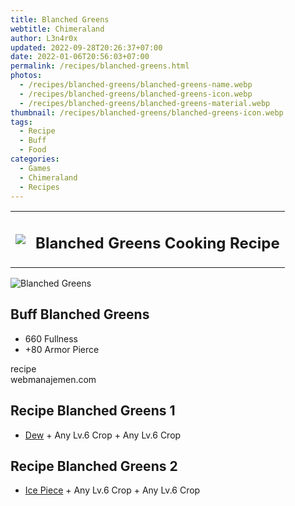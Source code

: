 ```yaml
---
title: Blanched Greens
webtitle: Chimeraland
author: L3n4r0x
updated: 2022-09-28T20:26:37+07:00
date: 2022-01-06T20:56:03+07:00
permalink: /recipes/blanched-greens.html
photos:
  - /recipes/blanched-greens/blanched-greens-name.webp
  - /recipes/blanched-greens/blanched-greens-icon.webp
  - /recipes/blanched-greens/blanched-greens-material.webp
thumbnail: /recipes/blanched-greens/blanched-greens-icon.webp
tags:
  - Recipe
  - Buff
  - Food
categories:
  - Games
  - Chimeraland
  - Recipes
---
```


<section id="bootstrap-wrapper"><link rel="stylesheet" href="https://cdn.statically.io/gh/dimaslanjaka/Web-Manajemen/40ac3225/css/bootstrap-4.5-wrapper.css"/><div class="row mb-2"><div class="col-md-12 mb-2"><table class="table" id="post-info"><tbody><tr><td><img class="d-inline-block me-2" src="/chimeraland/recipes/blanched-greens/blanched-greens-icon.webp" width="auto" height="auto"/></td><td><h1 class="fs-5">Blanched Greens Cooking Recipe</h1></td></tr></tbody></table></div></div><div class="card mb-2"><div class="row g-0"><div class="col-sm-4 position-relative mb-2"><img src="/chimeraland/recipes/blanched-greens/blanched-greens-material.webp" class="card-img fit-cover w-100 h-100" alt="Blanched Greens" data-fancybox="true"/></div><div class="col-sm-8 mb-2"><div class="card-body"><h2 class="card-title fs-5">Buff Blanched Greens</h2><div class="card-text"><ul><li>660 Fullness</li><li>+80 Armor Pierce</li></ul></div><span class="badge rounded-pill bg-dark">recipe</span></div><div class="card-footer text-end text-muted">webmanajemen.com</div></div></div></div><div class="row mb-2"><div class="col-12 col-lg-6 recipe-item mb-2"><div class="card"><div class="card-body"><h2 class="card-title fs-5">Recipe Blanched Greens 1</h2><div class="card-text"><ul><li><a class="text-decoration-none" href="/chimeraland/materials/dew.html">Dew</a><span> + </span>Any Lv.6 Crop<span> + </span>Any Lv.6 Crop</li></ul></div></div></div></div><div class="col-12 col-lg-6 recipe-item mb-2"><div class="card"><div class="card-body"><h2 class="card-title fs-5">Recipe Blanched Greens 2</h2><div class="card-text"><ul><li><a class="text-decoration-none" href="/chimeraland/materials/ice-piece.html">Ice Piece</a><span> + </span>Any Lv.6 Crop<span> + </span>Any Lv.6 Crop</li></ul></div></div></div></div></div></section>